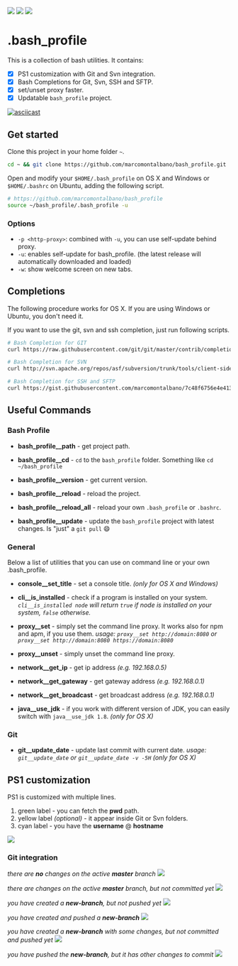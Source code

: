 ![](https://img.shields.io/badge/available_for-osx-green.svg?style=flat-square)
![](https://img.shields.io/badge/available_for-ubuntu-green.svg?style=flat-square)
![](https://img.shields.io/badge/available_for-windows-green.svg?style=flat-square)

# .bash_profile

This is a collection of bash utilities. It contains:

- [x] PS1 customization with Git and Svn integration.
- [x] Bash Completions for Git, Svn, SSH and SFTP.
- [x] set/unset proxy faster.
- [x] Updatable `bash_profile` project.

[![asciicast](https://asciinema.org/a/MEknLqkjqFCRHg8kQoT5G84r6.svg)](https://asciinema.org/a/MEknLqkjqFCRHg8kQoT5G84r6)

## Get started

Clone this project in your home folder `~`.

```sh
cd ~ && git clone https://github.com/marcomontalbano/bash_profile.git
```

Open and modify your `$HOME/.bash_profile` on OS X and Windows or `$HOME/.bashrc` on Ubuntu, adding the following script.

```sh
# https://github.com/marcomontalbano/bash_profile
source ~/bash_profile/.bash_profile -u
```

### Options

- `-p <http-proxy>`: combined with `-u`, you can use self-update behind proxy.
- `-u`: enables self-update for bash_profile. (the latest release will automatically downloaded and loaded)
- `-w`: show welcome screen on new tabs.


## Completions

The following procedure works for OS X. If you are using Windows or Ubuntu, you don't need it. 

If you want to use the git, svn and ssh completion, just run following scripts.

```sh
# Bash Completion for GIT
curl https://raw.githubusercontent.com/git/git/master/contrib/completion/git-completion.bash -o ~/bash_profile/.bash_completion_git

# Bash Completion for SVN
curl http://svn.apache.org/repos/asf/subversion/trunk/tools/client-side/bash_completion -o ~/bash_profile/.bash_completion_svn

# Bash Completion for SSH and SFTP
curl https://gist.githubusercontent.com/marcomontalbano/7c48f6756e4e4133c30fdb8e1fff3100/raw -o ~/bash_profile/.bash_completion_ssh
```

## Useful Commands

### Bash Profile

- **bash_profile__path** - get project path.

- **bash_profile__cd** - `cd` to the `bash_profile` folder. Something like `cd ~/bash_profile`

- **bash_profile__version** - get current version.

- **bash_profile__reload** - reload the project.

- **bash_profile__reload_all** - reload your own `.bash_profile` or `.bashrc`.

- **bash_profile__update** - update the `bash_profile` project with latest changes. Is "just" a `git pull` :smile:

### General

Below a list of utilities that you can use on command line or your own .bash_profile.

- **console__set_title** - set a console title. _(only for OS X and Windows)_

- **cli__is_installed** - check if a program is installed on your system. *`cli__is_installed node` will return `true` if node is installed on your system, `false` otherwise.*

- **proxy__set** - simply set the command line proxy. It works also for npm and apm, if you use them. *usage: `proxy__set http://domain:8080` or `proxy__set http://domain:8080 https://domain:8080`*

- **proxy__unset** - simply unset the command line proxy.

- **network__get_ip** - get ip address _(e.g. 192.168.0.5)_

- **network__get_gateway** - get gateway address _(e.g. 192.168.0.1)_

- **network__get_broadcast** - get broadcast address _(e.g. 192.168.0.1)_

- **java__use_jdk** - if you work with different version of JDK, you can easily switch with `java__use_jdk 1.8`. _(only for OS X)_

### Git

- **git__update_date** - update last commit with current date. *usage: `git__update_date` or `git__update_date -v -5H`* _(only for OS X)_


## PS1 customization

PS1 is customized with multiple lines.

1. green label - you can fetch the **pwd** path.
1. yellow label _(optional)_ - it appear inside Git or Svn folders.
1. cyan label - you have the **username** @ **hostname**

![](images/PS1.png)


### Git integration

_there are **no** changes on the active **master** branch_
![](images/git--no-changes.png)

_there are changes on the active **master** branch, but not committed yet_
![](images/git--with-changes.png)

_you have created a **new-branch**, but not pushed yet_
![](images/git--new-branch-no-changes.png)

_you have created and pushed a **new-branch**_
![](images/git--new-branch-no-changes-pushed.png)

_you have created a **new-branch** with some changes, but not committed and pushed yet_
![](images/git--new-branch-with-changes.png)

_you have pushed the **new-branch**, but it has other changes to commit_
![](images/git--new-branch-with-changes-pushed.png)
